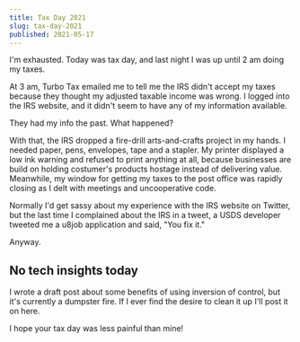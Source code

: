 ```yaml
---
title: Tax Day 2021
slug: tax-day-2021
published: 2021-05-17
---
```


I'm exhausted. Today was tax day, and last night I was up until 2 am doing my taxes.

At 3 am, Turbo Tax emailed me to tell me the IRS didn't accept my taxes because they thought my adjusted taxable income was wrong. I logged into the IRS website, and it didn't seem to have any of my information available.

They had my info the past. What happened?

With that, the IRS dropped a fire-drill arts-and-crafts project in my hands. I needed paper, pens, envelopes, tape and a stapler. My printer displayed a low ink warning and refused to print anything at all, because businesses are build on holding costumer's products hostage instead of delivering value. Meanwhile, my window for getting my taxes to the post office was rapidly closing as I delt with meetings and uncooperative code.

Normally I'd get sassy about my experience with the IRS website on Twitter, but the last time I complained about the IRS in a tweet, a USDS developer tweeted me a u8job application and said, "You fix it."

Anyway.

## No tech insights today

I wrote a draft post about some benefits of using inversion of control, but it's currently a dumpster fire. If I ever find the desire to clean it up I'll post it on here. 

I hope your tax day was less painful than mine!